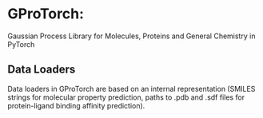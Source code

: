 # GProTorch: 
Gaussian Process Library for Molecules, Proteins and General Chemistry in PyTorch


## Data Loaders

Data loaders in GProTorch are based on an internal representation 
(SMILES strings for molecular property prediction, 
paths to .pdb and .sdf files for protein-ligand binding affinity prediction).


